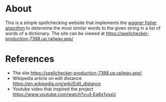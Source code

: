 # About
This is a simple spellchecking website that implements the [wagner fisher algorithm](https://en.wikipedia.org/wiki/Wagner-Fischer_algorithm) to determine the most similar words to the given string in a list of words of a dictionary.
The site can be viewed at <https://spellchecker-production-7388.up.railway.app/>

# References
- The site <https://spellchecker-production-7388.up.railway.app/>
- Wikipedia article on edit distance <https://en.wikipedia.org/wiki/Edit_distance>
- Youtube video that inspired the project <https://www.youtube.com/watch?v=d-Eq6x1yssU>
